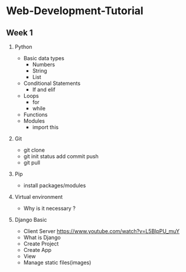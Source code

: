 # Web-Development-Tutorial

## Week 1

1. Python 
    + Basic data types
		+ Numbers
		+ String 
		+ List
    + Conditional Statements
		+ If and elif
    + Loops 
		+ for
		+ while
    + Functions 
    + Modules 
		+ import this


2. Git 
    + git clone
    + git init status add commit push 
    + git pull

3. Pip
    + install packages/modules 

4. Virtual environment
    + Why is it necessary ?

5. Django Basic 
    + Client Server https://www.youtube.com/watch?v=L5BlpPU_muY
    + What is Django 
    + Create Project 
    + Create App
    + View
    + Manage static files(images)


